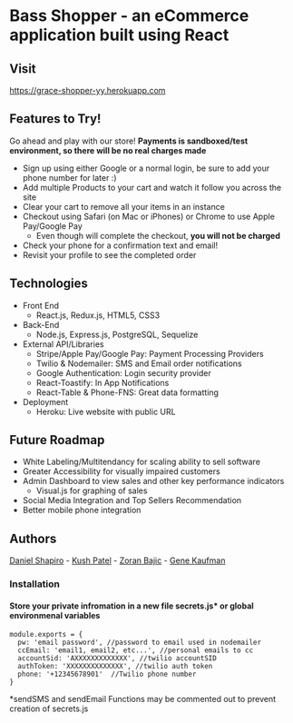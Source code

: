 # Bass Shopper - an eCommerce application built using React

## Visit

https://grace-shopper-yy.herokuapp.com

## Features to Try!

Go ahead and play with our store! **Payments is sandboxed/test environment, so there will be no real charges made**

* Sign up using either Google or a normal login, be sure to add your phone number for later :)
* Add multiple Products to your cart and watch it follow you across the site
* Clear your cart to remove all your items in an instance
* Checkout using Safari (on Mac or iPhones) or Chrome to use Apple Pay/Google Pay
  * Even though will complete the checkout, **you will not be charged**
* Check your phone for a confirmation text and email!
* Revisit your profile to see the completed order

## Technologies

* Front End
  * React.js, Redux.js, HTML5, CSS3
* Back-End
  * Node.js, Express.js, PostgreSQL, Sequelize
* External API/Libraries
  * Stripe/Apple Pay/Google Pay: Payment Processing Providers
  * Twilio & Nodemailer: SMS and Email order notifications
  * Google Authentication: Login security provider
  * React-Toastify: In App Notifications
  * React-Table & Phone-FNS: Great data formatting
* Deployment
  * Heroku: Live website with public URL

## Future Roadmap

* White Labeling/Multitendancy for scaling ability to sell software
* Greater Accessibility for visually impaired customers
* Admin Dashboard to view sales and other key performance indicators
  * Visual.js for graphing of sales
* Social Media Integration and Top Sellers Recommendation
* Better mobile phone integration

## Authors

[Daniel Shapiro](https://www.linkedin.com/in/shapirodanieladam/) - [Kush Patel](https://www.linkedin.com/in/kushpatel21/) - [Zoran Bajic](https://www.linkedin.com/in/zoranbajic/) - [Gene Kaufman](https://github.com/TwelveEyes)

### Installation

#### Store your private infromation in a new file secrets.js\* or global environmenal variables

```
module.exports = {
  pw: 'email password', //password to email used in nodemailer
  ccEmail: 'email1, email2, etc...', //personal emails to cc
  accountSid: 'AXXXXXXXXXXXXX', //twilio accountSID
  authToken: 'XXXXXXXXXXXXXX', //twilio auth token
  phone: '+12345678901'  //Twilio phone number
}
```

\*sendSMS and sendEmail Functions may be commented out to prevent creation of secrets.js
